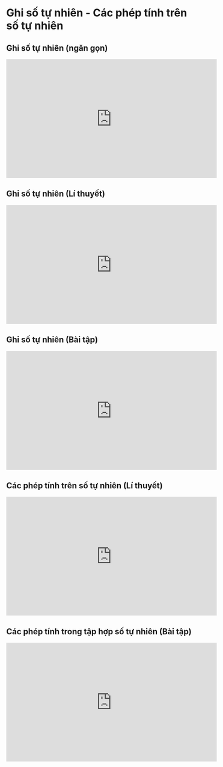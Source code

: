 # Ghi số tự nhiên - Các phép tính trên số tự nhiên
## Ghi số tự nhiên (ngăn gọn)
<iframe width="560" height="315" src="https://www.youtube.com/embed/JY5GKzsBcmA?si=NmHzCXNXnfOoxSCV" title="YouTube video player" frameborder="0" allow="accelerometer; autoplay; clipboard-write; encrypted-media; gyroscope; picture-in-picture; web-share" referrerpolicy="strict-origin-when-cross-origin" allowfullscreen></iframe>

## Ghi số tự nhiên (Lí thuyết)
<iframe width="560" height="315" src="https://www.youtube.com/embed/6qRmpe66m5M?si=FPAfxYJCLEIIghwA" title="YouTube video player" frameborder="0" allow="accelerometer; autoplay; clipboard-write; encrypted-media; gyroscope; picture-in-picture; web-share" referrerpolicy="strict-origin-when-cross-origin" allowfullscreen></iframe>

## Ghi số tự nhiên (Bài tập)
<iframe width="560" height="315" src="https://www.youtube.com/embed/6GBTojfDeZw?si=dR7HU0honuipPJ1W" title="YouTube video player" frameborder="0" allow="accelerometer; autoplay; clipboard-write; encrypted-media; gyroscope; picture-in-picture; web-share" referrerpolicy="strict-origin-when-cross-origin" allowfullscreen></iframe>

## Các phép tính trên số tự nhiên (Lí thuyết)
<iframe width="560" height="315" src="https://www.youtube.com/embed/qPeQImMuGWk?si=ArCV8H7Iw7w2-s4K" title="YouTube video player" frameborder="0" allow="accelerometer; autoplay; clipboard-write; encrypted-media; gyroscope; picture-in-picture; web-share" referrerpolicy="strict-origin-when-cross-origin" allowfullscreen></iframe>

## Các phép tính trong tập hợp số tự nhiên (Bài tập)
<iframe width="560" height="315" src="https://www.youtube.com/embed/n02NKTKQKhI?si=zv0fktey0N3QsqZt" title="YouTube video player" frameborder="0" allow="accelerometer; autoplay; clipboard-write; encrypted-media; gyroscope; picture-in-picture; web-share" referrerpolicy="strict-origin-when-cross-origin" allowfullscreen></iframe>

